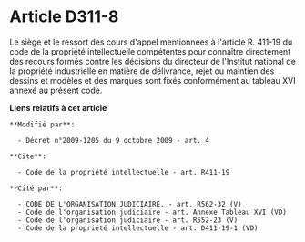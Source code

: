# Article D311-8

Le siège et le ressort des cours d'appel mentionnées à l'article R. 411-19 du code de la propriété intellectuelle compétentes
pour connaître directement des recours formés contre les décisions du directeur de l'Institut national de la propriété
industrielle en matière de délivrance, rejet ou maintien des dessins et modèles et des marques sont fixés conformément au
tableau XVI annexé au présent code.

**Liens relatifs à cet article**

	**Modifié par**:

	  - Décret n°2009-1205 du 9 octobre 2009 - art. 4

	**Cite**:

	  - Code de la propriété intellectuelle - art. R411-19

	**Cité par**:

	  - CODE DE L'ORGANISATION JUDICIAIRE. - art. R562-32 (V)
	  - Code de l'organisation judiciaire - art. Annexe Tableau XVI (VD)
	  - Code de l'organisation judiciaire - art. R552-23 (V)
	  - Code de la propriété intellectuelle - art. D411-19-1 (VD)
